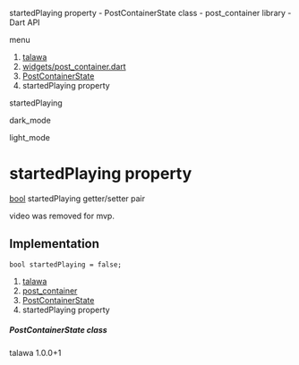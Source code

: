 




startedPlaying property - PostContainerState class - post\_container library - Dart API







menu

1. [talawa](../../index.html)
2. [widgets/post\_container.dart](../../file-___home_harshil_Desktop_open-source_palisadoes_talawa_lib_widgets_post_container/)
3. [PostContainerState](../../file-___home_harshil_Desktop_open-source_palisadoes_talawa_lib_widgets_post_container/PostContainerState-class.html)
4. startedPlaying property

startedPlaying


dark\_mode

light\_mode




# startedPlaying property


[bool](https://api.flutter.dev/flutter/dart-core/bool-class.html)
startedPlaying
getter/setter pair

video was removed for mvp.


## Implementation

```
bool startedPlaying = false;
```

 


1. [talawa](../../index.html)
2. [post\_container](../../file-___home_harshil_Desktop_open-source_palisadoes_talawa_lib_widgets_post_container/)
3. [PostContainerState](../../file-___home_harshil_Desktop_open-source_palisadoes_talawa_lib_widgets_post_container/PostContainerState-class.html)
4. startedPlaying property

##### PostContainerState class





talawa
1.0.0+1






